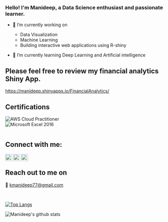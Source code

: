 ### Hello! I'm Manideep, a Data Science enthusiast and passionate learner.
- 🔭 I’m currently working on
  - Data Visualization
  - Machine Learning 
  - Building interactive web applications using R-shiny
  
- 🌱 I’m currently learning Deep Learning and Artificial intelligence


## Please feel free to review my financial analytics Shiny App.
https://manideep.shinyapps.io/FinancialAnalytics/

## Certifications
[<img align="left" alt="AWS Cloud Practitioner" src = "https://github.com/ManideepDs/images/blob/main/aws-certified-cloud-practitioner.png?raw=true"/>][AWS]   
[<img align="left" alt="Microsoft Excel 2016" src = "https://github.com/ManideepDs/images/blob/e9eb5a4632bab4b93638d9b956c6818a811b066c/microsoft-excel-office-2016.png"/>][EXCEL]

<br />


## Connect with me:
[<img align="left" alt="Manideep K | LinkedIn" width="22px" src="https://cdn.jsdelivr.net/npm/simple-icons@v3/icons/linkedin.svg" />][linkedin]
[<img align="left" alt="Manideep K | Hacker Earth" width="22px" src="https://cdn.jsdelivr.net/npm/simple-icons@3.3.0/icons/hackerearth.svg" />][HackerEarth]
[<img align="left" alt="Manideep K | Hacker Rank" width="22px" src="https://cdn.jsdelivr.net/npm/simple-icons@3.3.0/icons/hackerrank.svg" />][HackerRank]

<br />

## Reach out to me on
:e-mail: kmanideep77@gmail.com

<br />


[![Top Langs](https://github-readme-stats.vercel.app/api/top-langs/?username=ManideepDs&layout=compact)](https://github.com/ManideepDs/github-readme-stats)


![Manideep's github stats](https://github-readme-stats.vercel.app/api?username=ManideepDs&hide=contribs&show_icons=true&hide_border=true,prs)

[linkedin]: https://www.linkedin.com/in/manideep77/
[HackerEarth]: https://www.hackerearth.com/@kmanideep77
[HackerRank]: https://www.hackerrank.com/kmanideep77
[AWS]: https://www.credly.com/badges/d53dff14-6cec-41eb-b53a-754f2daf9f7d/public_url
[EXCEL]: https://www.credly.com/badges/f80f1da0-2493-4127-81e9-08f08b747c8f/public_url
